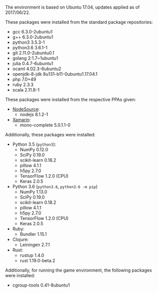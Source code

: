 The environment is based on Ubuntu 17.04, updates applied as of 2017/06/22.

These packages were installed from the standard package repositories:
- gcc 6.3.0-2ubuntu1
- g++ 6.3.0-2ubuntu1
- python3 3.5.3-1
- python3.6 3.6.1-1
- git 2.11.0-2ubuntu0.1
- golang 2:1.7~1ubuntu1
- julia 0.4.7-6ubuntu1
- ocaml 4.02.3-6ubuntu2
- openjdk-8-jdk 8u131-b11-0ubuntu1.17.04.1
- php 7.0+49
- ruby 2.3.3
- scala 2.11.8-1

These packages were installed from the respective PPAs given:

- [NodeSource][nodesource]: 
    - nodejs 8.1.2-1
- [Xamarin](http://www.mono-project.com/download):
    - mono-complete 5.0.1.1-0

Additionally, these packages were installed:

- Python 3.5 (`python3`):
    - NumPy 0.12.0
    - SciPy 0.19.0
    - scikit-learn 0.18.2
    - pillow 4.1.1
    - h5py 2.7.0
    - TensorFlow 1.2.0 (CPU)
    - Keras 2.0.5
- Python 3.6 (`python3.6`, `python3.6 -m pip`)
    - NumPy 1.13.0
    - SciPy 0.19.0
    - scikit-learn 0.18.2
    - pillow 4.1.1
    - h5py 2.7.0
    - TensorFlow 1.2.0 (CPU)
    - Keras 2.0.5
- Ruby:
    - Bundler 1.15.1
- Clojure:
    - Leiningen 2.7.1
- Rust:
    - rustup 1.4.0
    - rust 1.19.0-beta.2
    
Additionally, for running the game environment, the following packages were
installed:

- cgroup-tools 0.41-8ubuntu1
    
[nodesource]: https://nodejs.org/en/download/package-manager/#debian-and-ubuntu-based-linux-distributions